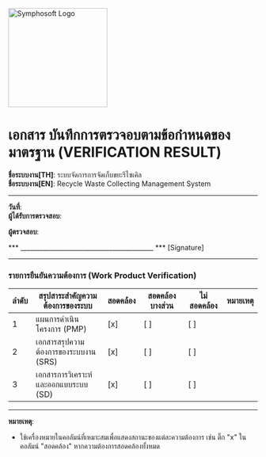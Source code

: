<img src="https://www.symphosoft.com/logo/symphosoftLogo.png" alt="Symphosoft Logo" width="200"/>

# เอกสาร บันทึกการตรวจอบตามข้อกำหนดของมาตรฐาน (VERIFICATION RESULT)

**ชื่อระบบงาน[TH]**: ระบบจัดการการจัดเก็บขยะรีไซเคิล  
**ชื่อระบบงาน[EN]**: Recycle Waste Collecting Management System  

---

**วันที่**:  
**ผู้ได้รับการตรวจสอบ**:  
  
  
  
**ผู้ตรวจสอบ**:  



*** __________________________________________ ***  [Signature]

---

### รายการยืนยันความต้องการ (Work Product Verification)

| ลำดับ | สรุปสาระสำคัญความต้องการของระบบ               | สอดคล้อง | สอดคล้องบางส่วน | ไม่สอดคล้อง | หมายเหตุ |
|-------|-------------------------------------------------|-----------|-------------------|--------------|----------|
| 1     | แผนการดำเนินโครงการ (PMP)                      | [x]       | [ ]              | [ ]          |          |
| 2     | เอกสารสรุปความต้องการของระบบงาน (SRS)         | [x]       | [ ]              | [ ]          |          |
| 3     | เอกสารการวิเคราะห์และออกแบบระบบ (SD)          | [x]       | [ ]              | [ ]          |          |

---

**หมายเหตุ**:  
- ใช้เครื่องหมายในคอลัมน์ที่เหมาะสมเพื่อแสดงสถานะของแต่ละความต้องการ เช่น ติ๊ก "x" ในคอลัมน์ "สอดคล้อง" หากความต้องการสอดคล้องทั้งหมด  
